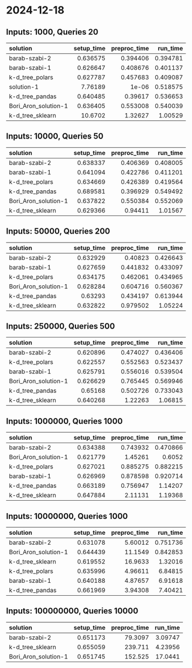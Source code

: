 # 2024-12-18

## Inputs: 1000, Queries 20

| solution             |   setup_time |   preproc_time |   run_time |
|:---------------------|-------------:|---------------:|-----------:|
| barab-szabi-2        |     0.636575 |       0.394406 |   0.394781 |
| barab-szabi-1        |     0.626647 |       0.408676 |   0.401137 |
| k-d_tree_polars      |     0.627787 |       0.457683 |   0.409087 |
| solution-1           |     7.76189  |       1e-06    |   0.518575 |
| k-d_tree_pandas      |     0.640485 |       0.39617  |   0.536653 |
| Bori_Aron_solution-1 |     0.636405 |       0.553008 |   0.540039 |
| k-d_tree_sklearn     |    10.6702   |       1.32627  |   1.00529  |

## Inputs: 10000, Queries 50

| solution             |   setup_time |   preproc_time |   run_time |
|:---------------------|-------------:|---------------:|-----------:|
| barab-szabi-2        |     0.638337 |       0.406369 |   0.408005 |
| barab-szabi-1        |     0.641094 |       0.422786 |   0.411201 |
| k-d_tree_polars      |     0.634669 |       0.426389 |   0.419564 |
| k-d_tree_pandas      |     0.689581 |       0.396929 |   0.549492 |
| Bori_Aron_solution-1 |     0.637822 |       0.550384 |   0.552069 |
| k-d_tree_sklearn     |     0.629366 |       0.94411  |   1.01567  |

## Inputs: 50000, Queries 200

| solution             |   setup_time |   preproc_time |   run_time |
|:---------------------|-------------:|---------------:|-----------:|
| barab-szabi-2        |     0.632929 |       0.40823  |   0.426643 |
| barab-szabi-1        |     0.627659 |       0.441832 |   0.433097 |
| k-d_tree_polars      |     0.634175 |       0.462061 |   0.434965 |
| Bori_Aron_solution-1 |     0.628284 |       0.604716 |   0.560367 |
| k-d_tree_pandas      |     0.63293  |       0.434197 |   0.613944 |
| k-d_tree_sklearn     |     0.632822 |       0.979502 |   1.05224  |

## Inputs: 250000, Queries 500

| solution             |   setup_time |   preproc_time |   run_time |
|:---------------------|-------------:|---------------:|-----------:|
| barab-szabi-2        |     0.620896 |       0.474027 |   0.436406 |
| k-d_tree_polars      |     0.622557 |       0.552563 |   0.523437 |
| barab-szabi-1        |     0.625791 |       0.556016 |   0.539504 |
| Bori_Aron_solution-1 |     0.626629 |       0.765445 |   0.569946 |
| k-d_tree_pandas      |     0.65168  |       0.502726 |   0.733043 |
| k-d_tree_sklearn     |     0.640268 |       1.22263  |   1.06815  |

## Inputs: 1000000, Queries 1000

| solution             |   setup_time |   preproc_time |   run_time |
|:---------------------|-------------:|---------------:|-----------:|
| barab-szabi-2        |     0.634388 |       0.743932 |   0.470866 |
| Bori_Aron_solution-1 |     0.621779 |       1.45261  |   0.6052   |
| k-d_tree_polars      |     0.627021 |       0.885275 |   0.882215 |
| barab-szabi-1        |     0.626969 |       0.878598 |   0.920714 |
| k-d_tree_pandas      |     0.663189 |       0.756947 |   1.14207  |
| k-d_tree_sklearn     |     0.647884 |       2.11131  |   1.19368  |

## Inputs: 10000000, Queries 1000

| solution             |   setup_time |   preproc_time |   run_time |
|:---------------------|-------------:|---------------:|-----------:|
| barab-szabi-2        |     0.631078 |        5.60012 |   0.751736 |
| Bori_Aron_solution-1 |     0.644439 |       11.1549  |   0.842853 |
| k-d_tree_sklearn     |     0.619552 |       16.9633  |   1.32016  |
| k-d_tree_polars      |     0.635996 |        4.96611 |   6.84815  |
| barab-szabi-1        |     0.640188 |        4.87657 |   6.91618  |
| k-d_tree_pandas      |     0.661969 |        3.94308 |   7.40421  |

## Inputs: 100000000, Queries 10000

| solution             |   setup_time |   preproc_time |   run_time |
|:---------------------|-------------:|---------------:|-----------:|
| barab-szabi-2        |     0.651173 |        79.3097 |    3.09747 |
| k-d_tree_sklearn     |     0.655059 |       239.711  |    4.23956 |
| Bori_Aron_solution-1 |     0.651745 |       152.525  |   17.0441  |